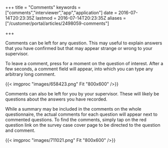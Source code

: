 ﻿+++
title = "Comments"
keywords = ["comments","interviewer","app","application"]
date = 2016-07-14T20:23:35Z
lastmod = 2016-07-14T20:23:35Z
aliases = ["/customer/portal/articles/2498059-comments"]

+++

Comments can be left for any question. This may useful to explain
answers that you have confirmed but that may appear strange or wrong to
your supervisor.  
  
To leave a comment, press for a moment on the question of interest.
After a few seconds, a comment field will appear, into which you can
type any arbitrary long comment.  
  
{{< imgproc "images/658423.png" Fit "800x600" />}}  
  
  
Comments can also be left for you by your supervisor. These will likely
be questions about the answers you have recorded.  
  
While a summary may be included in the comments on the whole
questionnaire, the actual comments for each question will appear next to
commented questions. To find the comments, simply tap on the red
question link on the survey case cover page to be directed to the
question and comment.  
  
{{< imgproc "images/711021.png" Fit "800x600" />}}
